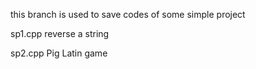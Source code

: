 this branch is used to save codes of some simple project

sp1.cpp reverse a string

sp2.cpp Pig Latin game